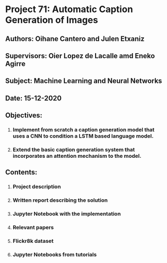 # Project 71: Automatic Caption Generation of Images

## Authors: Oihane Cantero and Julen Etxaniz

## Supervisors: Oier Lopez de Lacalle amd Eneko Agirre

## Subject: Machine Learning and Neural Networks

## Date: 15-12-2020

## Objectives: 
1. ### Implement from scratch a caption generation model that uses a CNN to condition a LSTM based language model.
2. ### Extend the basic caption generation system that incorporates an attention mechanism to the model.

## Contents:

1. ### Project description

2. ### Written report describing the solution

3. ### Jupyter Notebook with the implementation

4. ### Relevant papers

5. ### Flickr8k dataset

6. ### Jupyter Notebooks from tutorials